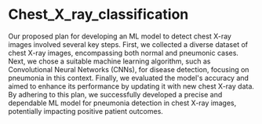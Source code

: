 # Chest_X_ray_classification

Our proposed plan for developing an ML model to detect chest X-ray images involved several key steps. First, we collected a diverse dataset of chest X-ray images, encompassing both normal and pneumonic cases. Next, we chose a suitable machine learning algorithm, such as Convolutional Neural Networks (CNNs), for disease detection, focusing on pneumonia in this context. Finally, we evaluated the model's accuracy and aimed to enhance its performance by updating it with new chest X-ray data. By adhering to this plan, we successfully developed a precise and dependable ML model for pneumonia detection in chest X-ray images, potentially impacting positive patient outcomes.
